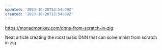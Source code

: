 ```yaml
---
updated: '2023-10-20T13:54:09Z'
created: '2023-10-20T13:54:09Z'
---
```

https://monadmonkey.com/dnns-from-scratch-in-zig

Neat article creating the most basic DNN that can solve mnist from scratch in zig